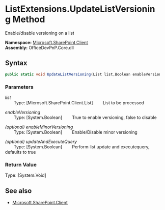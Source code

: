 # ListExtensions.UpdateListVersioning Method  
Enable/disable versioning on a list  

**Namespace:** [Microsoft.SharePoint.Client](Microsoft.SharePoint.Client.md)  
**Assembly:** OfficeDevPnP.Core.dll  
## Syntax
```C#
public static void UpdateListVersioning(List list,Boolean enableVersioning,Boolean enableMinorVersioning,Boolean updateAndExecuteQuery)
```
### Parameters
*list*  
&emsp;&emsp;Type: [Microsoft.SharePoint.Client.List] 
&emsp;&emsp;List to be processed  
  
*enableVersioning*  
&emsp;&emsp;Type: [System.Boolean] 
&emsp;&emsp;True to enable versioning, false to disable  
  
*(optional) enableMinorVersioning*  
&emsp;&emsp;Type: [System.Boolean] 
&emsp;&emsp;Enable/Disable minor versioning  
  
*(optional) updateAndExecuteQuery*  
&emsp;&emsp;Type: [System.Boolean] 
&emsp;&emsp;Perform list update and executequery, defaults to true  
  
### Return Value
Type: [System.Void]  

## See also
- [Microsoft.SharePoint.Client](Microsoft.SharePoint.Client.md)

